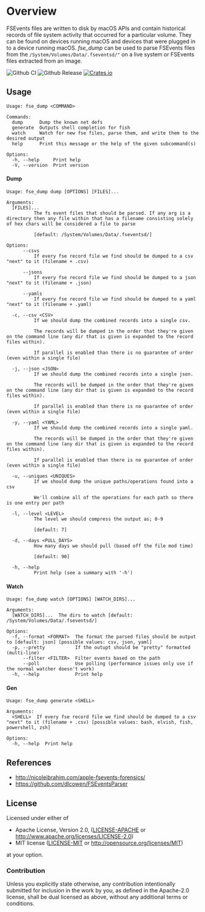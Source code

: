 # Overview

FSEvents files are written to disk by macOS APIs and contain historical records
of file system activity that occurred for a particular volume. They can be
found on devices running macOS and devices that were plugged in to a device
running macOS. _fse_dump_ can be used to parse FSEvents files from the
`/System/Volumes/Data/.fseventsd/"` on a live system or FSEvents files
extracted from an image.

![Github CI](https://github.com/lespea/fse_dump/actions/workflows/ci.yml/badge.svg)
![Github Release](https://github.com/lespea/fse_dump/actions/workflows/release.yml/badge.svg)
[![Crates.io](https://img.shields.io/crates/v/fse_dump.svg)](https://crates.io/crates/fse_dump)

## Usage

```
Usage: fse_dump <COMMAND>

Commands:
  dump      Dump the known net defs
  generate  Outputs shell completion for fish
  watch     Watch for new fse files, parse them, and write them to the desired output
  help      Print this message or the help of the given subcommand(s)

Options:
  -h, --help     Print help
  -V, --version  Print version
```

#### Dump

```
Usage: fse_dump dump [OPTIONS] [FILES]...

Arguments:
  [FILES]...
          The fs event files that should be parsed. If any arg is a directory then any file within that has a filename consisting solely of hex chars will be considered a file to parse

          [default: /System/Volumes/Data/.fseventsd/]

Options:
      --csvs
          If every fse record file we find should be dumped to a csv "next" to it (filename + .csv)

      --jsons
          If every fse record file we find should be dumped to a json "next" to it (filename + .json)

      --yamls
          If every fse record file we find should be dumped to a yaml "next" to it (filename + .yaml)

  -c, --csv <CSV>
          If we should dump the combined records into a single csv.

          The records will be dumped in the order that they're given on the command line (any dir that is given is expanded to the record files within).

          If parallel is enabled than there is no guarantee of order (even within a single file)

  -j, --json <JSON>
          If we should dump the combined records into a single json.

          The records will be dumped in the order that they're given on the command line (any dir that is given is expanded to the record files within).

          If parallel is enabled than there is no guarantee of order (even within a single file)

  -y, --yaml <YAML>
          If we should dump the combined records into a single yaml.

          The records will be dumped in the order that they're given on the command line (any dir that is given is expanded to the record files within).

          If parallel is enabled than there is no guarantee of order (even within a single file)

  -u, --uniques <UNIQUES>
          If we should dump the unique paths/operations found into a csv

          We'll combine all of the operations for each path so there is one entry per path

  -l, --level <LEVEL>
          The level we should compress the output as; 0-9

          [default: 7]

  -d, --days <PULL_DAYS>
          How many days we should pull (based off the file mod time)

          [default: 90]

  -h, --help
          Print help (see a summary with '-h')
```

#### Watch

```
Usage: fse_dump watch [OPTIONS] [WATCH_DIRS]...

Arguments:
  [WATCH_DIRS]...  The dirs to watch [default: /System/Volumes/Data/.fseventsd/]

Options:
  -f, --format <FORMAT>  The format the parsed files should be output to [default: json] [possible values: csv, json, yaml]
  -p, --pretty           If the outupt should be "pretty" formatted (multi-line)
      --filter <FILTER>  Filter events based on the path
      --poll             Use polling (performance issues only use if the normal watcher doesn't work)
  -h, --help             Print help
```

#### Gen

```
Usage: fse_dump generate <SHELL>

Arguments:
  <SHELL>  If every fse record file we find should be dumped to a csv "next" to it (filename + .csv) [possible values: bash, elvish, fish, powershell, zsh]

Options:
  -h, --help  Print help
```

## References

- http://nicoleibrahim.com/apple-fsevents-forensics/
- https://github.com/dlcowen/FSEventsParser

## License

Licensed under either of

- Apache License, Version 2.0, ([LICENSE-APACHE](LICENSE-APACHE) or http://www.apache.org/licenses/LICENSE-2.0)
- MIT license ([LICENSE-MIT](LICENSE-MIT) or http://opensource.org/licenses/MIT)

at your option.

### Contribution

Unless you explicitly state otherwise, any contribution intentionally submitted
for inclusion in the work by you, as defined in the Apache-2.0 license, shall be dual licensed as above, without any
additional terms or conditions.

